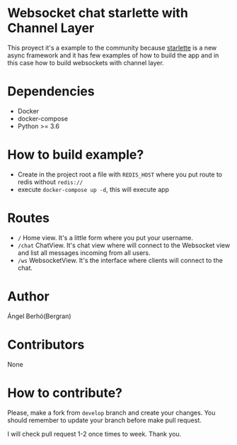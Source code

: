 # Websocket chat starlette with Channel Layer

This proyect it's a example to the community because [starlette](https://www.starlette.io/) is a new async framework and
it has few examples of how to build the app and in this case how to build websockets with channel layer.

# Dependencies

* Docker
* docker-compose
* Python >= 3.6

# How to build example?

* Create in the project root a file with `REDIS_HOST` where you put route to redis without `redis://`
* execute `docker-compose up -d`, this will execute app

# Routes

* `/` Home view. It's a little form where you put your username.
* `/chat` ChatView. It's chat view where will connect to the Websocket view and list all messages incoming from all users.
* `/ws` WebsocketView. It's the interface where clients will connect to the chat.

# Author

Ángel Berhó(Bergran)

# Contributors

None

# How to contribute?

Please, make a fork from `develop` branch and create your changes. You should remember to update your branch
before make pull request.

I will check pull request 1-2 once times to week. Thank you.